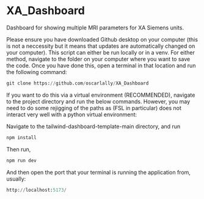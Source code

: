 # XA_Dashboard
Dashboard for showing multiple MRI parameters for XA Siemens units.


Please ensure you have downloaded Github desktop on your computer (this is not a neccessity but it means that updates are automatically changed on your computer). This script can either be run locally or in a venv.  For either method, navigate to the folder on your computer where you want to save the code.  Once you have done this, open a terminal in that location and run the following command:

```python
git clone https://github.com/oscarlally/XA_Dashboard
```

If you want to do this via a virtual environment (RECOMMENDED), navigate to the project directory and run the below commands.  However, you may need to do some rejigging of the paths as (FSL in particular) does not interact very well with a python virtual environment:

Navigate to the tailwind-dashboard-template-main directory, and run

```python
npm install
```

Then run,

```python
npm run dev
```

And then open the port that your terminal is running the application from, usually:

```python
http://localhost:5173/
```

